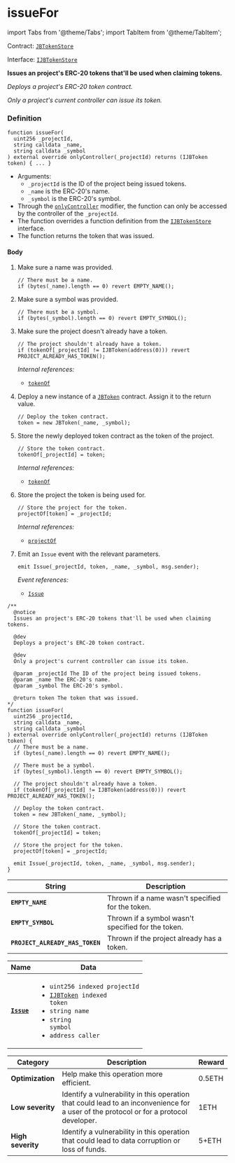 # issueFor

import Tabs from '@theme/Tabs';
import TabItem from '@theme/TabItem';

Contract: [`JBTokenStore`](/docs/dev/v2/contracts/jbtokenstore/README.md)​‌

Interface: [`IJBTokenStore`](/docs/dev/v2/interfaces/ijbtokenstore.md)

<Tabs>
<TabItem value="Step by step" label="Step by step">

**Issues an project's ERC-20 tokens that'll be used when claiming tokens.**

_Deploys a project's ERC-20 token contract._

_Only a project's current controller can issue its token._

### Definition

```
function issueFor(
  uint256 _projectId,
  string calldata _name,
  string calldata _symbol
) external override onlyController(_projectId) returns (IJBToken token) { ... }
```

* Arguments:
  * `_projectId` is the ID of the project being issued tokens.
  * `_name` is the ERC-20's name.
  * `_symbol` is the ERC-20's symbol.
* Through the [`onlyController`](/docs/dev/v2/contracts/or-abstract/jbcontrollerutility/modifiers/onlycontroller.md) modifier, the function can only be accessed by the controller of the `_projectId`.
* The function overrides a function definition from the [`IJBTokenStore`](/docs/dev/v2/interfaces/ijbtokenstore.md) interface.
* The function returns the token that was issued.

#### Body

1.  Make sure a name was provided.

    ```
    // There must be a name.
    if (bytes(_name).length == 0) revert EMPTY_NAME();
    ```
2.  Make sure a symbol was provided.

    ```
    // There must be a symbol.
    if (bytes(_symbol).length == 0) revert EMPTY_SYMBOL();
    ```
3.  Make sure the project doesn't already have a token.

    ```
    // The project shouldn't already have a token.
    if (tokenOf[_projectId] != IJBToken(address(0))) revert PROJECT_ALREADY_HAS_TOKEN();
    ```

    _Internal references:_

    * [`tokenOf`](/docs/dev/v2/contracts/jbtokenstore/properties/tokenof.md)
4.  Deploy a new instance of a [`JBToken`](/docs/dev/v2/contracts/jbtoken/README.md) contract. Assign it to the return value.

    ```
    // Deploy the token contract.
    token = new JBToken(_name, _symbol);
    ```
5.  Store the newly deployed token contract as the token of the project.

    ```
    // Store the token contract.
    tokenOf[_projectId] = token;
    ```

    _Internal references:_

    * [`tokenOf`](/docs/dev/v2/contracts/jbtokenstore/properties/tokenof.md)
6.  Store the project the token is being used for.

    ```
    // Store the project for the token.
    projectOf[token] = _projectId;
    ```

    _Internal references:_

    * [`projectOf`](/docs/dev/v2/contracts/jbtokenstore/properties/projectof.md)
7.  Emit an `Issue` event with the relevant parameters.

    ```
    emit Issue(_projectId, token, _name, _symbol, msg.sender);
    ```

    _Event references:_

    * [`Issue`](/docs/dev/v2/contracts/jbtokenstore/events/issue.md)

</TabItem>

<TabItem value="Code" label="Code">

```
/**
  @notice
  Issues an project's ERC-20 tokens that'll be used when claiming tokens.

  @dev
  Deploys a project's ERC-20 token contract.

  @dev
  Only a project's current controller can issue its token.

  @param _projectId The ID of the project being issued tokens.
  @param _name The ERC-20's name.
  @param _symbol The ERC-20's symbol.

  @return token The token that was issued.
*/
function issueFor(
  uint256 _projectId,
  string calldata _name,
  string calldata _symbol
) external override onlyController(_projectId) returns (IJBToken token) {
  // There must be a name.
  if (bytes(_name).length == 0) revert EMPTY_NAME();

  // There must be a symbol.
  if (bytes(_symbol).length == 0) revert EMPTY_SYMBOL();

  // The project shouldn't already have a token.
  if (tokenOf[_projectId] != IJBToken(address(0))) revert PROJECT_ALREADY_HAS_TOKEN();

  // Deploy the token contract.
  token = new JBToken(_name, _symbol);

  // Store the token contract.
  tokenOf[_projectId] = token;

  // Store the project for the token.
  projectOf[token] = _projectId;

  emit Issue(_projectId, token, _name, _symbol, msg.sender);
}
```

</TabItem>

<TabItem value="Errors" label="Errors">

| String                     | Description                                        |
| -------------------------- | -------------------------------------------------- |
| **`EMPTY_NAME`**           | Thrown if a name wasn't specified for the token.   |
| **`EMPTY_SYMBOL`**         | Thrown if a symbol wasn't specified for the token. |
| **`PROJECT_ALREADY_HAS_TOKEN`** | Thrown if the project already has a token.  |

</TabItem>

<TabItem value="Events" label="Events">

| Name                              | Data                                                                                                                                                                                                         |
| --------------------------------- | ------------------------------------------------------------------------------------------------------------------------------------------------------------------------------------------------------------ |
| [**`Issue`**](/docs/dev/v2/contracts/jbtokenstore/events/issue.md)                           | <ul><li><code>uint256 indexed projectId</code></li><li><code>[IJBToken](/docs/dev/v2/interfaces/ijbtoken.md) indexed token</code></li><li><code>string name</code></li><li><code>string symbol</code></li><li><code>address caller</code></li></ul>                                                                  |

</TabItem>

<TabItem value="Bug bounty" label="Bug bounty">

| Category          | Description                                                                                                                            | Reward |
| ----------------- | -------------------------------------------------------------------------------------------------------------------------------------- | ------ |
| **Optimization**  | Help make this operation more efficient.                                                                                               | 0.5ETH |
| **Low severity**  | Identify a vulnerability in this operation that could lead to an inconvenience for a user of the protocol or for a protocol developer. | 1ETH   |
| **High severity** | Identify a vulnerability in this operation that could lead to data corruption or loss of funds.                                        | 5+ETH  |

</TabItem>
</Tabs>
